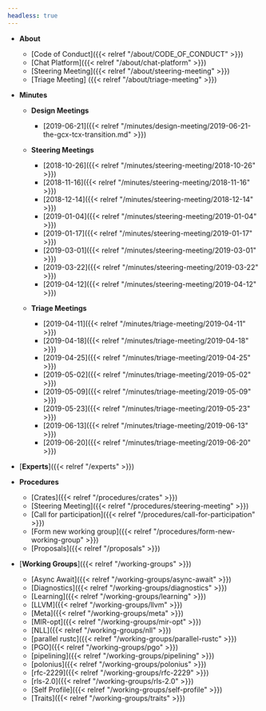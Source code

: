 ```yaml
---
headless: true
---
```

- **About**
  - [Code of Conduct]({{< relref "/about/CODE_OF_CONDUCT" >}})
  - [Chat Platform]({{< relref "/about/chat-platform" >}})
  - [Steering Meeting]({{< relref "/about/steering-meeting" >}})
  - [Triage Meeting] ({{< relref "/about/triage-meeting" >}})
- **Minutes**

  - **Design Meetings**
      - [2019-06-21]({{< relref "/minutes/design-meeting/2019-06-21-the-gcx-tcx-transition.md" >}})

  - **Steering Meetings**
      - [2018-10-26]({{< relref "/minutes/steering-meeting/2018-10-26" >}})
      - [2018-11-16]({{< relref "/minutes/steering-meeting/2018-11-16" >}})
      - [2018-12-14]({{< relref "/minutes/steering-meeting/2018-12-14" >}})
      - [2019-01-04]({{< relref "/minutes/steering-meeting/2019-01-04" >}})
      - [2019-01-17]({{< relref "/minutes/steering-meeting/2019-01-17" >}})
      - [2019-03-01]({{< relref "/minutes/steering-meeting/2019-03-01" >}})
      - [2019-03-22]({{< relref "/minutes/steering-meeting/2019-03-22" >}})
      - [2019-04-12]({{< relref "/minutes/steering-meeting/2019-04-12" >}})

  - **Triage Meetings**
      - [2019-04-11]({{< relref "/minutes/triage-meeting/2019-04-11" >}})
      - [2019-04-18]({{< relref "/minutes/triage-meeting/2019-04-18" >}})
      - [2019-04-25]({{< relref "/minutes/triage-meeting/2019-04-25" >}})
      - [2019-05-02]({{< relref "/minutes/triage-meeting/2019-05-02" >}})
      - [2019-05-09]({{< relref "/minutes/triage-meeting/2019-05-09" >}})
      - [2019-05-23]({{< relref "/minutes/triage-meeting/2019-05-23" >}})
      - [2019-06-13]({{< relref "/minutes/triage-meeting/2019-06-13" >}})
      - [2019-06-20]({{< relref "/minutes/triage-meeting/2019-06-20" >}})

- [**Experts**]({{< relref "/experts" >}})

- **Procedures**

  - [Crates]({{< relref "/procedures/crates" >}})
  - [Steering Meeting]({{< relref "/procedures/steering-meeting" >}})
  - [Call for participation]({{< relref "/procedures/call-for-participation" >}})
  - [Form new working group]({{< relref "/procedures/form-new-working-group" >}})
  - [Proposals]({{< relref "/proposals" >}})

- [**Working Groups**]({{< relref "/working-groups" >}})
  - [Async Await]({{< relref "/working-groups/async-await" >}})
  - [Diagnostics]({{< relref "/working-groups/diagnostics" >}})
  - [Learning]({{< relref "/working-groups/learning" >}})
  - [LLVM]({{< relref "/working-groups/llvm" >}})
  - [Meta]({{< relref "/working-groups/meta" >}})
  - [MIR-opt]({{< relref "/working-groups/mir-opt" >}})
  - [NLL]({{< relref "/working-groups/nll" >}})
  - [parallel rustc]({{< relref "/working-groups/parallel-rustc" >}})
  - [PGO]({{< relref "/working-groups/pgo" >}})
  - [pipelining]({{< relref "/working-groups/pipelining" >}})
  - [polonius]({{< relref "/working-groups/polonius" >}})
  - [rfc-2229]({{< relref "/working-groups/rfc-2229" >}})
  - [rls-2.0]({{< relref "/working-groups/rls-2.0" >}})
  - [Self Profile]({{< relref "/working-groups/self-profile" >}})
  - [Traits]({{< relref "/working-groups/traits" >}})